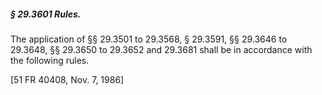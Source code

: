 ##### § 29.3601 Rules. #####

The application of §§ 29.3501 to 29.3568, § 29.3591, §§ 29.3646 to 29.3648, §§ 29.3650 to 29.3652 and 29.3681 shall be in accordance with the following rules.

[51 FR 40408, Nov. 7, 1986]
